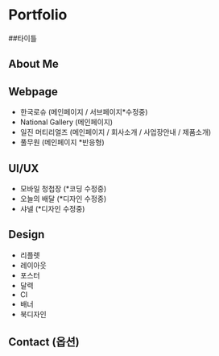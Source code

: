 # Portfolio

##타이틀

## About Me

## Webpage
- 한국로슈 (메인페이지 / 서브페이지*수정중)
- National Gallery (메인페이지)
- 일진 머티리얼즈 (메인페이지 / 회사소개 / 사업장안내 / 제품소개)
- 풀무원 (메인페이지 *반응형)

## UI/UX
- 모바일 청첩장 (*코딩 수정중)
- 오늘의 배달 (*디자인 수정중)
- 샤넬 (*디자인 수정중)

## Design
- 리플렛
- 레이아웃
- 포스터
- 달력
- CI
- 배너
- 북디자인

## Contact (옵션)
